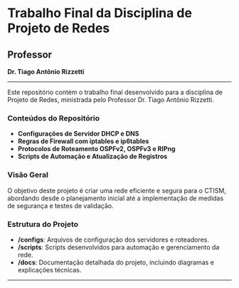 # Trabalho Final da Disciplina de Projeto de Redes

## Professor
**Dr. Tiago Antônio Rizzetti**

---

Este repositório contém o trabalho final desenvolvido para a disciplina de Projeto de Redes, ministrada pelo Professor Dr. Tiago Antônio Rizzetti.

### Conteúdos do Repositório
- **Configurações de Servidor DHCP e DNS**
- **Regras de Firewall com iptables e ip6tables**
- **Protocolos de Roteamento OSPFv2, OSPFv3 e RIPng**
- **Scripts de Automação e Atualização de Registros**

### Visão Geral
O objetivo deste projeto é criar uma rede eficiente e segura para o CTISM, abordando desde o planejamento inicial até a implementação de medidas de segurança e testes de validação.

### Estrutura do Projeto
- **/configs**: Arquivos de configuração dos servidores e roteadores.
- **/scripts**: Scripts desenvolvidos para automação e gerenciamento da rede.
- **/docs**: Documentação detalhada do projeto, incluindo diagramas e explicações técnicas.

---
